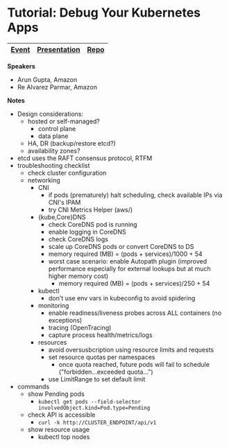 # Tutorial: Debug Your Kubernetes Apps

| [Event](https://sched.co/UaeY) | [Presentation]() | [Repo](https://github.com/aws-samples/debug-k8s-apps)
| - | - | - |

**Speakers**
* Arun Gupta, Amazon
* Re Alvarez Parmar, Amazon

**Notes**
* Design considerations:
  * hosted or self-managed?
    * control plane
    * data plane
  * HA, DR (backup/restore etcd?)
  * availability zones?
* etcd uses the RAFT consensus protocol, RTFM
* troubleshooting checklist
  * check cluster configuration
  * networking
    * CNI
      * if pods (prematurely) halt scheduling, check available IPs via CNI's IPAM
      * try CNI Metrics Helper (aws/)
    * {kube,Core}DNS
      * check CoreDNS pod is running
      * enable logging in CoreDNS
      * check CoreDNS logs
      * scale up CoreDNS pods or convert CoreDNS to DS
      * memory required (MB) = (pods + services)/1000 + 54
      * worst case scenario: enable Autopath plugin (improved performance especially for external lookups but at much higher memory cost)
        * memory required (MB) = (pods + services)/250 + 54
    * kubectl
      * don't use env vars in kubeconfig to avoid spidering
    * monitoring
      * enable readiness/liveness probes across ALL containers (no exceptions)
      * tracing (OpenTracing)
      * capture process health/metrics/logs
    * resources
      * avoid oversusbcription using resource limits and requests
      * set resource quotas per namespaces
        * once quota reached, future pods will fail to schedule ("forbidden...exceeded quota...")
      * use LimitRange to set default limit
* commands
  * show Pending pods
    * ```kubectl get pods --field-selector involvedObject.kind=Pod.type=Pending```
  * check API is accessible
    * ```curl -k http://CLUSTER_ENDPOINT/api/v1```
  * show resource usage
    * kubectl top nodes